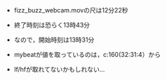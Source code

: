 - fizz_buzz_webcam.movの尺は12分22秒
- 終了時刻は恐らく13時43分
- なので，開始時刻は13時31分


- mybeatが値を取っているのは，c:160(32:31:4）から
- lf/hfが取れてないかもしれない...
